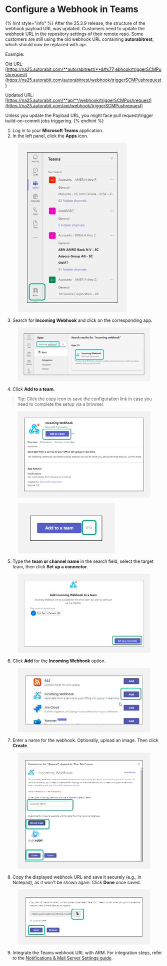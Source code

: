 # Configure a Webhook in Teams

{% hint style="info" %}
After the 25.3.9 release, the structure of the webhook payload URL was updated. Customers need to update the webhook URL in the repository settings of their remote repo. Some customers are still using the old webhook URL containing **autorabitrest**, which should now be replaced with api.

Example:

Old URL: [https://na25.autorabit.com/**autorabitrest/**&#x77;ebhook/triggerSCMPushrequest](https://na25.autorabit.com/autorabitrest/webhook/triggerSCMPushrequest)

Updated URL: [https://na25.autorabit.com/**api**/webhook/triggerSCMPushrequest](https://na25.autorabit.com/api/webhook/triggerSCMPushrequest)

Unless you update the Payload URL, you might face pull request/trigger build-on-commit jobs triggering.
{% endhint %}

1. Log in to your **Microsoft Teams** application.
2. In the left panel, click the **Apps** icon.

<figure><img src="../../../../../.gitbook/assets/image (1010).png" alt="Microsoft Teams interface highlighting the Apps icon" width="349"><figcaption></figcaption></figure>

3. Search for **Incoming Webhook** and click on the corresponding app.

<figure><img src="../../../../../.gitbook/assets/image (1011).png" alt="Search results for Incoming Webhook app in Teams"><figcaption></figcaption></figure>

4. Click **Add to a team**.

> Tip: Click the copy icon to save the configuration link in case you need to complete the setup via a browser.

<figure><img src="../../../../../.gitbook/assets/image (1012).png" alt="Incoming Webhook setup screen with copy link option" width="563"><figcaption></figcaption></figure>

<figure><img src="../../../../../.gitbook/assets/image (1013).png" alt="Redirect to browser message for Teams webhook setup"><figcaption></figcaption></figure>

5. Type the **team or channel name** in the search field, select the target team, then click **Set up a connector**.

<figure><img src="../../../../../.gitbook/assets/image (1014).png" alt="Select channel screen for configuring webhook in Teams" width="563"><figcaption></figcaption></figure>

6. Click **Add** for the **Incoming Webhook** option.

<figure><img src="../../../../../.gitbook/assets/image (1015).png" alt="Add Incoming Webhook option in Teams"><figcaption></figcaption></figure>

7. Enter a name for the webhook. Optionally, upload an image. Then click **Create**.

<figure><img src="../../../../../.gitbook/assets/image (1016).png" alt="Configure webhook screen showing name and upload image fields" width="530"><figcaption></figcaption></figure>

8. Copy the displayed webhook URL and save it securely (e.g., in Notepad), as it won't be shown again. Click **Done** once saved.

<figure><img src="../../../../../.gitbook/assets/image (1017).png" alt="Webhook URL copy screen with Done button"><figcaption></figcaption></figure>

9. Integrate the Teams webhook URL with ARM. For integration steps, refer to the [Notifications & Mail Server Settings guide](https://knowledgebase.autorabit.com/product-guides/arm/troubleshoot/how-tos/notifications-mail-server-settings).
